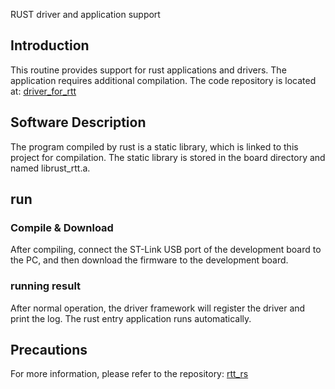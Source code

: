  RUST driver and application support

## Introduction

This routine provides support for rust applications and drivers.
The application requires additional compilation.
The code repository is located at: [driver_for_rtt](https://github.com/vito-chl/driver_for_rtt.git)



## Software Description

The program compiled by rust is a static library, which is linked to this project for compilation.
The static library is stored in the board directory and named librust_rtt.a.

## run
### Compile & Download

After compiling, connect the ST-Link USB port of the development board to the PC, and then download the firmware to the development board.


### running result

After normal operation, the driver framework will register the driver and print the log.
The rust entry application runs automatically.

## Precautions

For more information, please refer to the repository: [rtt_rs](https://github.com/vito-chl/rtt_rs.git)
